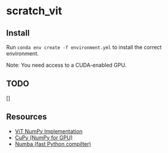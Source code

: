 # scratch_vit

## Install

Run `conda env create -f environment.yml` to install the correct environment.

Note: You need access to a CUDA-enabled GPU.

## TODO
[] 


## Resources
* [ViT NumPy Implementation](https://github.com/kmsgnnew/vision_transformer_numpy/tree/main)
* [CuPy (NumPy for GPU)](https://cupy.dev/)
* [Numba (fast Python compilter)](https://numba.pydata.org/)
